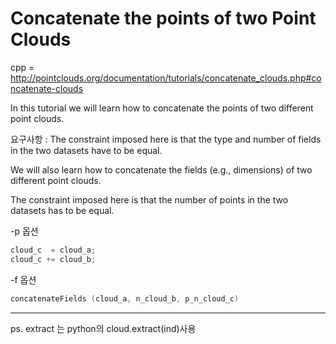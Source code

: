 # Concatenate the points of two Point Clouds

cpp = http://pointclouds.org/documentation/tutorials/concatenate_clouds.php#concatenate-clouds


In this tutorial we will learn how to concatenate the points of two different point clouds. 

요구사항 : The constraint imposed here is that the type and number of fields in the two datasets have to be equal. 

We will also learn how to concatenate the fields (e.g., dimensions) of two different point clouds. 

The constraint imposed here is that the number of points in the two datasets has to be equal.



-p 옵션 

```cpp
cloud_c  = cloud_a;
cloud_c += cloud_b;
```

-f 옵션

```cpp
concatenateFields (cloud_a, n_cloud_b, p_n_cloud_c)
```




---
ps. extract 는 python의 cloud.extract(ind)사용 